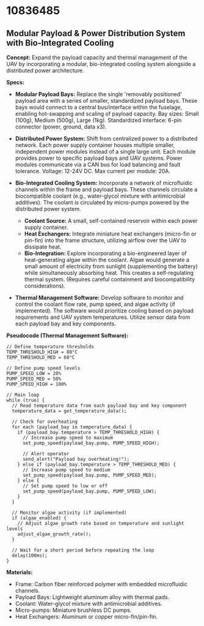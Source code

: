 # 10836485

## Modular Payload & Power Distribution System with Bio-Integrated Cooling

**Concept:** Expand the payload capacity and thermal management of the UAV by incorporating a modular, bio-integrated cooling system alongside a distributed power architecture.

**Specs:**

*   **Modular Payload Bays:** Replace the single 'removably positioned' payload area with a series of smaller, standardized payload bays. These bays would connect to a central bus/interface within the fuselage, enabling hot-swapping and scaling of payload capacity. Bay sizes: Small (100g), Medium (500g), Large (1kg). Standardized interface: 6-pin connector (power, ground, data x3).

*   **Distributed Power System:** Shift from centralized power to a distributed network. Each power supply container houses multiple smaller, independent power modules instead of a single large unit. Each module provides power to specific payload bays and UAV systems. Power modules communicate via a CAN bus for load balancing and fault tolerance. Voltage: 12-24V DC. Max current per module: 20A.

*   **Bio-Integrated Cooling System:** Incorporate a network of microfluidic channels within the frame and payload bays. These channels circulate a biocompatible coolant (e.g., water-glycol mixture with antimicrobial additives). The coolant is circulated by micro-pumps powered by the distributed power system. 

    *   **Coolant Source:** A small, self-contained reservoir within each power supply container.
    *   **Heat Exchangers:** Integrate miniature heat exchangers (micro-fin or pin-fin) into the frame structure, utilizing airflow over the UAV to dissipate heat.
    *   **Bio-Integration:** Explore incorporating a bio-engineered layer of heat-generating algae within the coolant. Algae would generate a small amount of electricity from sunlight (supplementing the battery) while simultaneously absorbing heat. This creates a self-regulating thermal system. (Requires careful containment and biocompatibility considerations).

*   **Thermal Management Software:** Develop software to monitor and control the coolant flow rate, pump speed, and algae activity (if implemented). The software would prioritize cooling based on payload requirements and UAV system temperatures. Utilize sensor data from each payload bay and key components.

**Pseudocode (Thermal Management Software):**

```
// Define temperature thresholds
TEMP_THRESHOLD_HIGH = 80°C
TEMP_THRESHOLD_MED = 60°C

// Define pump speed levels
PUMP_SPEED_LOW = 20%
PUMP_SPEED_MED = 50%
PUMP_SPEED_HIGH = 100%

// Main loop
while (true) {
  // Read temperature data from each payload bay and key component
  temperature_data = get_temperature_data();

  // Check for overheating
  for each (payload_bay in temperature_data) {
    if (payload_bay.temperature > TEMP_THRESHOLD_HIGH) {
      // Increase pump speed to maximum
      set_pump_speed(payload_bay.pump, PUMP_SPEED_HIGH);

      // Alert operator
      send_alert("Payload bay overheating!");
    } else if (payload_bay.temperature > TEMP_THRESHOLD_MED) {
      // Increase pump speed to medium
      set_pump_speed(payload_bay.pump, PUMP_SPEED_MED);
    } else {
      // Set pump speed to low or off
      set_pump_speed(payload_bay.pump, PUMP_SPEED_LOW);
    }
  }

  // Monitor algae activity (if implemented)
  if (algae_enabled) {
    // Adjust algae growth rate based on temperature and sunlight levels
    adjust_algae_growth_rate();
  }

  // Wait for a short period before repeating the loop
  delay(100ms);
}
```

**Materials:**

*   Frame: Carbon fiber reinforced polymer with embedded microfluidic channels.
*   Payload Bays: Lightweight aluminum alloy with thermal pads.
*   Coolant: Water-glycol mixture with antimicrobial additives.
*   Micro-pumps: Miniature brushless DC pumps.
*   Heat Exchangers: Aluminum or copper micro-fin/pin-fin.